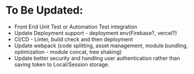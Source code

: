 # To Be Updated:
- Front End Unit Test or Automation Test integration
- Update Deployment support - deployment env(Firebase?, vercel?)
- CI/CD - Linter, build check and then deployment
- Update webpack (code splitting, asset management, module bundling, optimization - module concat, tree shaking)
- Update better security and handling user authentication rather than saving token to Local/Session storage.